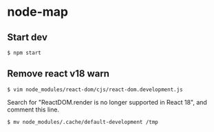 # node-map

## Start dev

```
$ npm start
```

## Remove react v18 warn

```
$ vim node_modules/react-dom/cjs/react-dom.development.js
```

Search for "ReactDOM.render is no longer supported in React 18", and comment this line.

```
$ mv node_modules/.cache/default-development /tmp
```